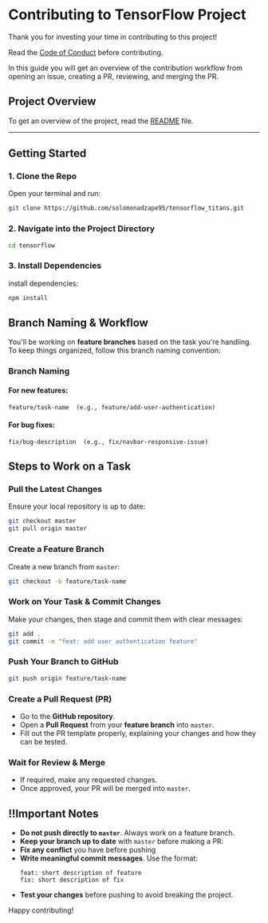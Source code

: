 # Contributing to TensorFlow Project

Thank you for investing your time in contributing to this project! 

Read the [Code of Conduct](./CODE_OF_CONDUCT.md) before contributing.

In this guide you will get an overview of the contribution workflow from opening an issue, creating a PR, reviewing, and merging the PR.

## Project Overview
To get an overview of the project, read the [README](./README.md) file.

---

## Getting Started

### 1. Clone the Repo

Open your terminal and run:

```sh
git clone https://github.com/solomonadzape95/tensorflow_titans.git
```

### 2. Navigate into the Project Directory

```sh
cd tensorflow
```

### 3. Install Dependencies

install dependencies:

```sh
npm install
```

## Branch Naming & Workflow

You'll be working on **feature branches** based on the task you're handling. To keep things organized, follow this branch naming convention:

### Branch Naming

#### For new features:

```
feature/task-name  (e.g., feature/add-user-authentication)
```

#### For bug fixes:

```
fix/bug-description  (e.g., fix/navbar-responsive-issue)
```

## Steps to Work on a Task

### Pull the Latest Changes

Ensure your local repository is up to date:

```sh
git checkout master
git pull origin master
```

### Create a Feature Branch

Create a new branch from `master`:

```sh
git checkout -b feature/task-name
```

### Work on Your Task & Commit Changes

Make your changes, then stage and commit them with clear messages:

```sh
git add .
git commit -m "feat: add user authentication feature"
```

### Push Your Branch to GitHub

```sh
git push origin feature/task-name
```

### Create a Pull Request (PR)

- Go to the **GitHub repository**.
- Open a **Pull Request** from your **feature branch** into `master`.
- Fill out the PR template properly, explaining your changes and how they can be tested.

### Wait for Review & Merge

- If required, make any requested changes.
- Once approved, your PR will be merged into `master`.

## ‼️Important Notes

- **Do not push directly to `master`**. Always work on a feature branch.
- **Keep your branch up to date** with `master` before making a PR:
- **Fix any conflict** you have before pushing
- **Write meaningful commit messages**. Use the format:
  ```
  feat: short description of feature
  fix: short description of fix
  ```
- **Test your changes** before pushing to avoid breaking the project.

Happy contributing!